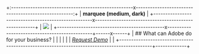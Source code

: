 +:---------------------------------------------------x----------------------------------------------------:+
| **marquee (medium, dark)**                                                                               |
+----------------------------------------------------x-----------------------------------------------------+
| ![][image0]                                                                                              |
+---------------------------------------------x----------------------------------------------+------x------+
| ## What can Adobe do for your business?                                                    |             |
|                                                                                            |             |
| _[Request Demo](https://business.adobe.com/au/request-consultation/experience-cloud#_dnt)_ |             |
+--------------------------------------------------------------------------------------------+-------------+

[image0]: https://main--bacom--adobecom.hlx.page/media_106807cab5823328f19d4851850381f5f57cd5cac.png#width=1440&height=486
